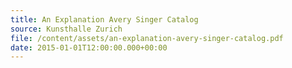 ```yaml
---
title: An Explanation Avery Singer Catalog
source: Kunsthalle Zurich
file: /content/assets/an-explanation-avery-singer-catalog.pdf
date: 2015-01-01T12:00:00.000+00:00
---
```

